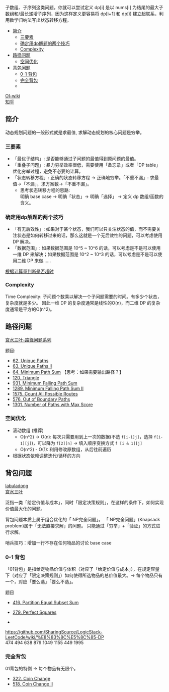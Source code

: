 

子数组、子序列这类问题，你就可以尝试定义 dp[i] 是以 nums[i] 为结尾的最大子数组和/最长递增子序列，因为这样定义更容易将 dp[i+1] 和 dp[i] 建立起联系，利用数学归纳法写出状态转移方程。

- [简介](#简介)
  - [三要素](#三要素)
  - [确定用dp解题的两个技巧](#确定用dp解题的两个技巧)
  - [Complexity](#complexity)
- [路径问题](#路径问题)
  - [空间优化](#空间优化)
- [背包问题](#背包问题)
  - [0-1 背包](#0-1-背包)
  - [完全背包](#完全背包)
  - [](#)


[OI-wiki](https://oi-wiki.org/dp/knapsack/)  
[知乎](https://zhuanlan.zhihu.com/p/126546914)


## 简介

动态规划问题的一般形式就是求最值, 求解动态规划的核心问题是穷举。

### 三要素

- 「最优子结构」: 是否能够通过子问题的最值得到原问题的最值。
- 「重叠子问题」: 暴力穷举效率很低，需要使用「备忘录」或者「DP table」优化穷举过程，避免不必要的计算。
- 「状态转移方程」: 正确的状态转移方程 -> 正确地穷举。「不重不漏」: 求最值->「不漏」，求方案数->「不重不漏」。
  - 思考状态转移方程的思路:   
   明确 base case -> 明确「状态」-> 明确「选择」 -> 定义 dp 数组/函数的含义。


### 确定用dp解题的两个技巧

- 「有无后效性」: 如果对于某个状态，我们可以只关注状态的值，而不需要关注状态是如何转移过来的话，那么这就是一个无后效性的问题，可以考虑使用 DP 解决。
- 「数据范围」: 如果数据范围是 10^5 ~ 10^6 的话，可以考虑是不是可以使用一维 DP 来解决；如果数据范围是 10^2 ~ 10^3 的话，可以考虑是不是可以使用二维 DP 来做......

[根据计算量判断是否超时](https://mp.weixin.qq.com/s?__biz=MzU4NDE3MTEyMA==&mid=2247484130&idx=5&sn=de027e77fd0cc185bd5d753bab38f5d0&scene=21#wechat_redirect)


### Complexity

Time Complexity: 子问题个数乘以解决一个子问题需要的时间。有多少个状态，复杂度就是多少。
因此一维 DP 的复杂度通常是线性的O(n)，而二维 DP 的复杂度通常是平方的O(n^2)。


## 路径问题

[宫水三叶-路径问题系列](https://mp.weixin.qq.com/mp/appmsgalbum?__biz=MzU4NDE3MTEyMA==&action=getalbum&album_id=1773144264147812354&scene=173&from_msgid=2247485580&from_itemidx=1&count=3&nolastread=1#wechat_redirect)



题目:
- [62. Unique Paths](https://leetcode.com/problems/unique-paths/)
- [63. Unique Paths II](https://leetcode.com/problems/unique-paths-ii/)
- [64. Minimum Path Sum](https://leetcode.com/problems/minimum-path-sum/) 【思考：如果需要输出路径？】
- [120. Triangle](https://leetcode.com/problems/triangle/)
- [931. Minimum Falling Path Sum](https://leetcode.com/problems/minimum-falling-path-sum/)
- [1289. Minimum Falling Path Sum II](https://leetcode.com/problems/minimum-falling-path-sum-ii/)
- [1575. Count All Possible Routes](https://leetcode.com/problems/count-all-possible-routes/)
- [576. Out of Boundary Paths](https://leetcode.com/problems/out-of-boundary-paths/)
- [1301. Number of Paths with Max Score](https://leetcode.com/problems/number-of-paths-with-max-score/)

### 空间优化

- 滚动数组 (推荐)
  - O(n^2) -> O(n): 每次只需要用到上一次的数据(不选 ```f[i-1]j]```，选择 ```f[i-1][j]```)，可以降为 ```f[2][n]``` ->  填入顺序变换方式 ```f [i & 1][j]```
  - O(n^2) - O(1): 利用修改原数组，从后往前遍历
- 根据状态依赖调整迭代/循环的方向



## 背包问题

[labuladong](https://labuladong.github.io/algo/3/27/81/)    
[宫水三叶](https://mp.weixin.qq.com/mp/appmsgalbum?__biz=MzU4NDE3MTEyMA==&action=getalbum&album_id=1751702161341628417&scene=173&from_msgid=2247485638&from_itemidx=1&count=3&nolastread=1#wechat_redirect) 


泛指一类「给定价值与成本」，同时「限定决策规则」，在这样的条件下，如何实现价值最大化的问题。

背包问题本质上属于组合优化的「 NP完全问题」。  「 NP完全问题」(Knapsack problem)属于「无法直接求解」的问题。
只能通过「穷举」+「验证」的方式进行求解。

哨兵技巧：增加一行不存在任何物品的讨论 base case


### 0-1 背包

「01背包」是指给定物品价值与体积（对应了「给定价值与成本」），在规定容量下（对应了「限定决策规则」）如何使得所选物品的总价值最大。-> 每个物品只有一个，对应「要么选」「要么不选」。

题目
- [416. Partition Equal Subset Sum](https://leetcode.com/problems/partition-equal-subset-sum/)
- [279. Perfect Squares](https://leetcode.com/problems/perfect-squares/)

- 


https://github.com/SharingSource/LogicStack-LeetCode/wiki/%E8%83%8C%E5%8C%85-DP     
474 494 638 879 1049 1155 449 1995

### 完全背包

01背包的特例 -> 每个物品有无限个。

- [322. Coin Change](https://leetcode.com/problems/coin-change/)
- [518. Coin Change II](https://leetcode.com/problems/coin-change-ii/)

### 




